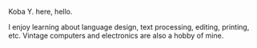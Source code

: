 Koba Y. here, hello.

I enjoy learning about language design, text processing, editing, printing, etc. Vintage computers and electronics are also a hobby of mine. 
